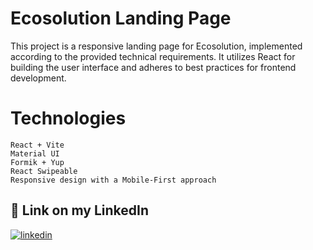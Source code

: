 # Ecosolution Landing Page

This project is a responsive landing page for Ecosolution, implemented according to the provided technical requirements. It utilizes React for building the user interface and adheres to best practices for frontend development.

# Technologies

    React + Vite
    Material UI
    Formik + Yup
    React Swipeable
    Responsive design with a Mobile-First approach

## 🔗 Link on my LinkedIn

[![linkedin](https://img.shields.io/badge/linkedin-0A66C2?style=for-the-badge&logo=linkedin&logoColor=white)](https://www.linkedin.com/in/smokekans/)
